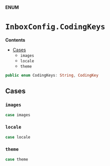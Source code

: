 **ENUM**

# `InboxConfig.CodingKeys`

**Contents**

- [Cases](#cases)
  - `images`
  - `locale`
  - `theme`

```swift
public enum CodingKeys: String, CodingKey
```

## Cases
### `images`

```swift
case images
```

### `locale`

```swift
case locale
```

### `theme`

```swift
case theme
```
